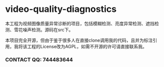# video-quality-diagnostics

本工程为视频图像质量异常诊断的项目，包括模糊检测、亮度异常检测、遮挡检测、雪花噪声检测。源码在src下。

本项目完全开源，但由于鉴于很多人在直接clone调用我的代码，且并为标注引用，我将该工程的License改为AGPL，如需不开源的许可请直接联系我。

### CONTACT QQ: 744483644
